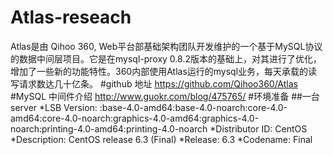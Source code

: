 # Atlas-reseach
Atlas是由 Qihoo 360, Web平台部基础架构团队开发维护的一个基于MySQL协议的数据中间层项目。它是在mysql-proxy 0.8.2版本的基础上，对其进行了优化，增加了一些新的功能特性。360内部使用Atlas运行的mysql业务，每天承载的读写请求数达几十亿条。
#github 地址
https://github.com/Qihoo360/Atlas
#MySQL 中间件介绍
http://www.guokr.com/blog/475765/
#环境准备
##一台server
*LSB Version:    :base-4.0-amd64:base-4.0-noarch:core-4.0-amd64:core-4.0-noarch:graphics-4.0-amd64:graphics-4.0-noarch:printing-4.0-amd64:printing-4.0-noarch
*Distributor ID: CentOS
*Description:    CentOS release 6.3 (Final)
*Release:        6.3
*Codename:       Final
